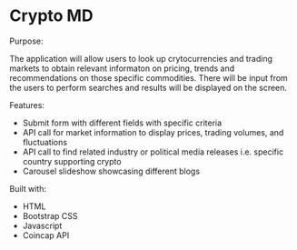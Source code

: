 # Crypto MD

Purpose:

The application will allow users to look up crytocurrencies and trading markets to obtain relevant informaton on pricing, trends and recommendations on those specific commodities.  There will be input from the users to perform searches and results will be displayed on the screen.

Features:

- Submit form with different fields with specific criteria
- API call for market information to display prices, trading volumes, and fluctuations
- API call to find related industry or political media releases i.e. specific country supporting crypto
- Carousel slideshow showcasing different blogs


Built with:

- HTML
- Bootstrap CSS
- Javascript
- Coincap API

